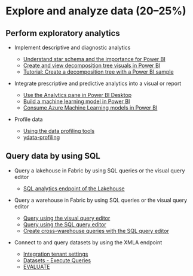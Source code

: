 # Explore and analyze data (20–25%)

## Perform exploratory analytics

- Implement descriptive and diagnostic analytics

  - [Understand star schema and the importance for Power BI](https://learn.microsoft.com/en-us/power-bi/guidance/star-schema)
  - [Create and view decomposition tree visuals in Power BI](https://learn.microsoft.com/en-us/power-bi/visuals/power-bi-visualization-decomposition-tree)
  - [Tutorial: Create a decomposition tree with a Power BI sample](https://learn.microsoft.com/en-us/power-bi/create-reports/sample-tutorial-decomp-tree)

- Integrate prescriptive and predictive analytics into a visual or
  report

  - [Use the Analytics pane in Power BI Desktop](https://learn.microsoft.com/en-us/power-bi/transform-model/desktop-analytics-pane)
  - [Build a machine learning model in Power BI](https://learn.microsoft.com/en-us/power-bi/connect-data/service-tutorial-build-machine-learning-model)
  - [Consume Azure Machine Learning models in Power BI](https://learn.microsoft.com/en-us/power-bi/connect-data/service-aml-integrate)

- Profile data

  - [Using the data profiling tools](https://learn.microsoft.com/en-us/power-query/data-profiling-tools)
  - [ydata-profiling](https://github.com/ydataai/ydata-profiling)

## Query data by using SQL

- Query a lakehouse in Fabric by using SQL queries or the visual query
  editor

  - [SQL analytics endpoint of the Lakehouse](https://learn.microsoft.com/en-us/fabric/data-warehouse/data-warehousing#sql-analytics-endpoint-of-the-lakehouse)

- Query a warehouse in Fabric by using SQL queries or the visual query
  editor

  - [Query using the visual query editor](https://learn.microsoft.com/en-us/fabric/data-warehouse/visual-query-editor)
  - [Query using the SQL query editor](https://learn.microsoft.com/en-us/fabric/data-warehouse/sql-query-editor)
  - [Create cross-warehouse queries with the SQL query editor](https://learn.microsoft.com/en-us/fabric/data-warehouse/tutorial-sql-cross-warehouse-query-editor)

- Connect to and query datasets by using the XMLA endpoint

  - [Integration tenant settings](https://learn.microsoft.com/en-us/fabric/admin/service-admin-portal-integration)
  - [Datasets - Execute Queries](https://learn.microsoft.com/en-us/rest/api/power-bi/datasets/execute-queries)
  - [EVALUATE](https://learn.microsoft.com/en-us/dax/evaluate-statement-dax)